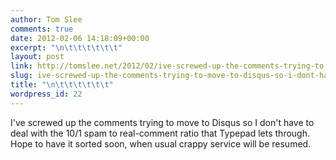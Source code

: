 ```yaml
---
author: Tom Slee
comments: true
date: 2012-02-06 14:18:09+00:00
excerpt: "\n\t\t\t\t\t\t"
layout: post
link: http://tomslee.net/2012/02/ive-screwed-up-the-comments-trying-to-move-to-disqus-so-i-dont-have-to-deal-with-the-101-spam-to-real-comment-ratio-that-typ.html
slug: ive-screwed-up-the-comments-trying-to-move-to-disqus-so-i-dont-have-to-deal-with-the-101-spam-to-real-comment-ratio-that-typ
title: "\n\t\t\t\t\t\t"
wordpress_id: 22
---
```



				

I've screwed up the comments trying to move to Disqus so I don't have to deal with the 10/1 spam to real-comment ratio that Typepad lets through. Hope to have it sorted soon, when usual crappy service will be resumed.


		
